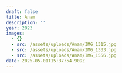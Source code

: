 ```yaml
---
draft: false
title: Anam
description: ''
year: 2023
images:
  - {}
  - src: /assets/uploads/Anam/IMG_1315.jpg
  - src: /assets/uploads/Anam/IMG_1333.jpg
  - src: /assets/uploads/Anam/IMG_1556.jpg
date: 2025-05-01T15:37:54.909Z
---
```


